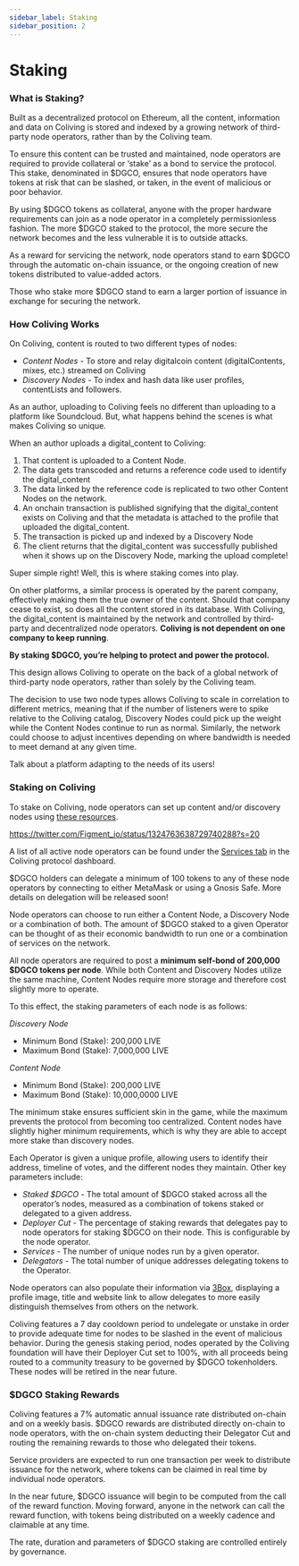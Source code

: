 ```yaml
---
sidebar_label: Staking
sidebar_position: 2
---
```


# Staking

### What is Staking?

Built as a decentralized protocol on Ethereum, all the content, information and data on Coliving is stored and indexed by a growing network of third-party node operators, rather than by the Coliving team.

To ensure this content can be trusted and maintained, node operators are required to provide collateral or ‘stake’ as a bond to service the protocol. This stake, denominated in $DGCO, ensures that node operators have tokens at risk that can be slashed, or taken, in the event of malicious or poor behavior.

By using $DGCO tokens as collateral, anyone with the proper hardware requirements can join as a node operator in a completely permissionless fashion. The more $DGCO staked to the protocol, the more secure the network becomes and the less vulnerable it is to outside attacks.

As a reward for servicing the network, node operators stand to earn $DGCO through the automatic on-chain issuance, or the ongoing creation of new tokens distributed to value-added actors.

Those who stake more $DGCO stand to earn a larger portion of issuance in exchange for securing the network.

### How Coliving Works

On Coliving, content is routed to two different types of nodes:

* _Content Nodes_ - To store and relay digitalcoin content \(digitalContents, mixes, etc.\) streamed on Coliving
* _Discovery Nodes_ - To index and hash data like user profiles, contentLists and followers.

As an author, uploading to Coliving feels no different than uploading to a platform like Soundcloud. But, what happens behind the scenes is what makes Coliving so unique.

When an author uploads a digital_content to Coliving:

1. That content is uploaded to a Content Node.
2. The data gets transcoded and returns a reference code used to identify the digital_content
3. The data linked by the reference code is replicated to two other Content Nodes on the network.
4. An onchain transaction is published signifying that the digital_content exists on Coliving and that the metadata is attached to the profile that uploaded the digital_content.
5. The transaction is picked up and indexed by a Discovery Node
6. The client returns that the digital_content was successfully published when it shows up on the Discovery Node, marking the upload complete!

Super simple right! Well, this is where staking comes into play.

On other platforms, a similar process is operated by the parent company, effectively making them the true owner of the content. Should that company cease to exist, so does all the content stored in its database. With Coliving, the digital_content is maintained by the network and controlled by third-party and decentralized node operators. **Coliving is not dependent on one company to keep running**.

**By staking $DGCO, you’re helping to protect and power the protocol.**

This design allows Coliving to operate on the back of a global network of third-party node operators, rather than solely by the Coliving team.

The decision to use two node types allows Coliving to scale in correlation to different metrics, meaning that if the number of listeners were to spike relative to the Coliving catalog, Discovery Nodes could pick up the weight while the Content Nodes continue to run as normal. Similarly, the network could choose to adjust incentives depending on where bandwidth is needed to meet demand at any given time.

Talk about a platform adapting to the needs of its users!

### **Staking on Coliving**

To stake on Coliving, node operators can set up content and/or discovery nodes using [these resources](https://github.com/dgc-network/-protocol/wiki/Staking-Resources).

https://twitter.com/Figment_io/status/1324763638729740288?s=20

A list of all active node operators can be found under the [Services tab](https://dashboard..org/services) in the Coliving protocol dashboard.

$DGCO holders can delegate a minimum of 100 tokens to any of these node operators by connecting to either MetaMask or using a Gnosis Safe. More details on delegation will be released soon!

Node operators can choose to run either a Content Node, a Discovery Node or a combination of both. The amount of $DGCO staked to a given Operator can be thought of as their economic bandwidth to run one or a combination of services on the network.

All node operators are required to post a **minimum self-bond of 200,000 $DGCO tokens per node**. While both Content and Discovery Nodes utilize the same machine, Content Nodes require more storage and therefore cost slightly more to operate.

To this effect, the staking parameters of each node is as follows:

_Discovery Node_

* Minimum Bond (Stake): 200,000 LIVE
* Maximum Bond (Stake): 7,000,000 LIVE

_Content Node_

* Minimum Bond (Stake): 200,000 LIVE
* Maximum Bond (Stake): 10,000,0000 LIVE

The minimum stake ensures sufficient skin in the game, while the maximum prevents the protocol from becoming too centralized. Content nodes have slightly higher minimum requirements, which is why they are able to accept more stake than discovery nodes.

Each Operator is given a unique profile, allowing users to identify their address, timeline of votes, and the different nodes they maintain. Other key parameters include:

* _Staked $DGCO_ - The total amount of $DGCO staked across all the operator’s nodes, measured as a combination of tokens staked or delegated to a given address.
* _Deployer Cut_ - The percentage of staking rewards that delegates pay to node operators for staking $DGCO on their node. This is configurable by the node operator.
* _Services_ - The number of unique nodes run by a given operator.
* _Delegators_ - The total number of unique addresses delegating tokens to the Operator.

Node operators can also populate their information via [3Box](https://3box.io/), displaying a profile image, title and website link to allow delegates to more easily distinguish themselves from others on the network.

Coliving features a 7 day cooldown period to undelegate or unstake in order to provide adequate time for nodes to be slashed in the event of malicious behavior. During the genesis staking period, nodes operated by the Coliving foundation will have their Deployer Cut set to 100%, with all proceeds being routed to a community treasury to be governed by $DGCO tokenholders. These nodes will be retired in the near future.

### **$DGCO Staking Rewards**

Coliving features a 7% automatic annual issuance rate distributed on-chain and on a weekly basis. $DGCO rewards are distributed directly on-chain to node operators, with the on-chain system deducting their Delegator Cut and routing the remaining rewards to those who delegated their tokens.

Service providers are expected to run one transaction per week to distribute issuance for the network, where tokens can be claimed in real time by individual node operators.

In the near future, $DGCO issuance will begin to be computed from the call of the reward function. Moving forward, anyone in the network can call the reward function, with tokens being distributed on a weekly cadence and claimable at any time.

The rate, duration and parameters of $DGCO staking are controlled entirely by governance.
